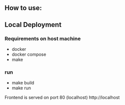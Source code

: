 ## How to use:

## Local Deployment

### Requirements on host machine

- docker
- docker compose
- make

### run

- make build
- make run

Frontend is served on port 80 (localhost) http://localhost
